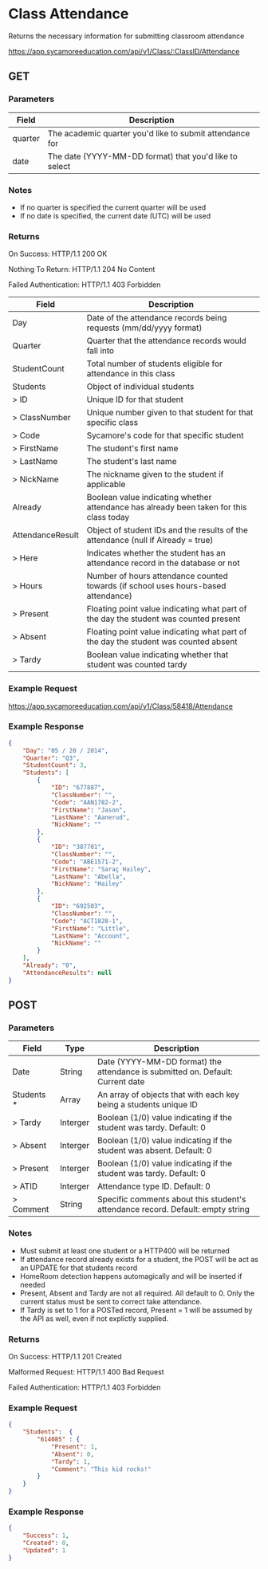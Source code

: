 # Class Attendance

Returns the necessary information for submitting classroom attendance

https://app.sycamoreeducation.com/api/v1/Class/:ClassID/Attendance

## GET

### Parameters

| Field | Description |
|-------|-------------|
| quarter | The academic quarter you'd like to submit attendance for |
| date  | The date (YYYY-MM-DD format) that you'd like to select |

### Notes
- If no quarter is specified the current quarter will be used
- If no date is specified, the current date (UTC) will be used

### Returns

On Success: HTTP/1.1 200 OK

Nothing To Return: HTTP/1.1 204 No Content

Failed Authentication:  HTTP/1.1 403 Forbidden

| Field | Description |
|-------|-------------|
| Day |	Date of the attendance records being requests (mm/dd/yyyy format)
| Quarter | Quarter that the attendance records would fall into
| StudentCount | Total number of students eligible for attendance in this class
| Students | Object of individual students
| > ID | Unique ID for that student
| > ClassNumber | Unique number given to that student for that specific class
| > Code | Sycamore's code for that specific student
| > FirstName | The student's first name
| > LastName | The student's last name
| > NickName | The nickname given to the student if applicable
| Already |	Boolean value indicating whether attendance has already been taken for this class today
| AttendanceResult | Object of student IDs and the results of the attendance (null if Already = true)
| > Here | Indicates whether the student has an attendance record in the database or not
| > Hours |	Number of hours attendance counted towards (if school uses hours-based attendance)
| > Present | Floating point value indicating what part of the day the student was counted present
| > Absent | Floating point value indicating what part of the day the student was counted absent
| > Tardy | Boolean value indicating whether that student was counted tardy

### Example Request

https://app.sycamoreeducation.com/api/v1/Class/58418/Attendance

### Example Response
```json
{
    "Day": "05 / 20 / 2014",
    "Quarter": "Q3",
    "StudentCount": 3,
    "Students": [
        {
            "ID": "677887",
            "ClassNumber": "",
            "Code": "AAN1782-2",
            "FirstName": "Jason",
            "LastName": "Aanerud",
            "NickName": ""
        },
        {
            "ID": "387701",
            "ClassNumber": "",
            "Code": "ABE1571-2",
            "FirstName": "Saraç Hailey",
            "LastName": "Abella",
            "NickName": "Hailey"
        },
        {
            "ID": "692503",
            "ClassNumber": "",
            "Code": "ACT1828-1",
            "FirstName": "Little",
            "LastName": "Account",
            "NickName": ""
        }
    ],
    "Already": "0",
    "AttendanceResults": null
}
```

## POST

### Parameters

| Field | Type | Description |
|-------|------|-------------|
| Date | String | Date (YYYY-MM-DD format) the attendance is submitted on. Default: Current date
| Students * | Array | An array of objects that with each key being a students unique ID
| > Tardy | Interger | Boolean (1/0) value indicating if the student was tardy. Default: 0
| > Absent | Interger |	Boolean (1/0) value indicating if the student was absent. Default: 0
| > Present | Interger | Boolean (1/0) value indicating if the student was tardy. Default: 0
| > ATID | Interger | Attendance type ID. Default: 0
| > Comment | String | Specific comments about this student's attendance record. Default: empty string

### Notes
- Must submit at least one student or a HTTP400 will be returned
- If attendance record already exists for a student, the POST will be act as an UPDATE for that students record
- HomeRoom detection happens automagically and will be inserted if needed
- Present, Absent and Tardy are not all required. All default to 0. Only the current status must be sent to correct take attendance.
- If Tardy is set to 1 for a POSTed record, Present = 1 will be assumed by the API as well, even if not explictly supplied.

### Returns

On Success: HTTP/1.1 201 Created

Malformed Request: HTTP/1.1 400 Bad Request

Failed Authentication:  HTTP/1.1 403 Forbidden

### Example Request
```json
{
    "Students":  {
        "614085" : {
            "Present": 1,
            "Absent": 0,
            "Tardy": 1,
            "Comment": "This kid rocks!"
        }
    }
}
```

### Example Response
```json
{
    "Success": 1,
    "Created": 0,
    "Updated": 1
}
```
